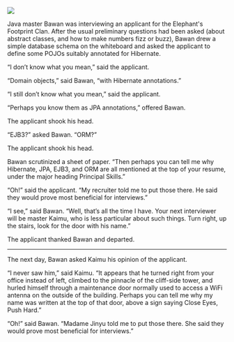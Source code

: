 ![](/pages/case-187/push.jpg)

Java master Bawan was interviewing an applicant for the
Elephant's Footprint Clan.  After the usual preliminary
questions had been asked (about abstract classes, and how to
make numbers fizz or buzz), Bawan drew a simple database
schema on the whiteboard and asked the applicant to define
some POJOs suitably annotated for Hibernate.

“I don’t know what you mean,” said the applicant.

“Domain objects,” said Bawan, “with Hibernate annotations.”

“I still don’t know what you mean,” said the applicant.

“Perhaps you know them as JPA annotations,” offered Bawan.

The applicant shook his head.

“EJB3?”  asked Bawan.  “ORM?”

The applicant shook his head.

Bawan scrutinized a sheet of paper. “Then perhaps you can
tell me why Hibernate, JPA, EJB3, and ORM are all mentioned
at the top of your resume, under the major
heading Principal Skills.”

“Oh!” said the applicant.  “My recruiter told me to put
those there.  He said they would prove most beneficial for
interviews.”

“I see,” said Bawan.  “Well, that’s all the time I have.
Your next interviewer will be master Kaimu, who is less
particular about such things.  Turn right, up the stairs,
look for the door with his name.”

The applicant thanked Bawan and departed.

----------

The next day, Bawan asked Kaimu his opinion of the applicant.

“I never saw him,” said Kaimu.  “It appears that he turned
right from your office instead of left, climbed to the
pinnacle of the cliff-side tower, and hurled himself through
a maintenance door normally used to access a WiFi antenna
on the outside of the building.  Perhaps you can tell me why
my name was written at the top of that door, above a sign
saying Close Eyes, Push Hard.”

“Oh!” said Bawan.  “Madame Jinyu told me to put those
there.  She said they would prove most beneficial for
interviews.”

